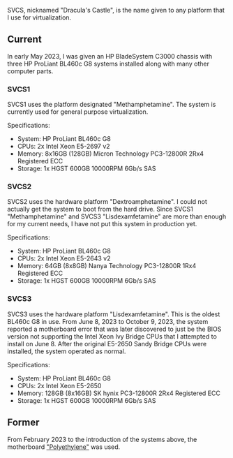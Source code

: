 SVCS, nicknamed "Dracula's Castle", is the name given to any platform that I use for virtualization.

## Current
In early May 2023, I was given an HP BladeSystem C3000 chassis with three HP ProLiant BL460c G8 systems installed along with many other computer parts.

### SVCS1
SVCS1 uses the platform designated "Methamphetamine". The system is currently used for general purpose virtualization.

Specifications:

- System: HP ProLiant BL460c G8
- CPUs: 2x Intel Xeon E5-2697 v2
- Memory: 8x16GB (128GB) Micron Technology PC3-12800R 2Rx4 Registered ECC
- Storage: 1x HGST 600GB 10000RPM 6Gb/s SAS

### SVCS2
SVCS2 uses the hardware platform "Dextroamphetamine". I could not actually get the system to boot from the hard drive. Since SVCS1 "Methamphetamine" and SVCS3 "Lisdexamfetamine" are more than enough for my current needs, I have not put this system in production yet.

Specifications:

- System: HP ProLiant BL460c G8
- CPUs: 2x Intel Xeon E5-2643 v2
- Memory: 64GB (8x8GB) Nanya Technology PC3-12800R 1Rx4 Registered ECC
- Storage: 1x HGST 600GB 10000RPM 6Gb/s SAS

### SVCS3
SVCS3 uses the hardware platform "Lisdexamfetamine". This is the oldest BL460c G8 in use. From June 8, 2023 to October 9, 2023, the system reported a motherboard error that was later discovered to just be the BIOS version not supporting the Intel Xeon Ivy Bridge CPUs that I attempted to install on June 8. After the original E5-2650 Sandy Bridge CPUs were installed, the system operated as normal.

Specifications:

- System: HP ProLiant BL460c G8
- CPUs: 2x Intel Xeon E5-2650
- Memory: 128GB (8x16GB) SK hynix PC3-12800R 2Rx4 Registered ECC
- Storage: 1x HGST 600GB 10000RPM 6Gb/s SAS

## Former
From February 2023 to the introduction of the systems above, the motherboard ["Polyethylene"](../pc_pe/) was used.